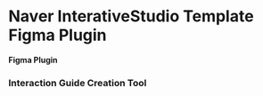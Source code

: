 # Naver InterativeStudio Template Figma Plugin
**Figma Plugin**

### Interaction Guide Creation Tool
